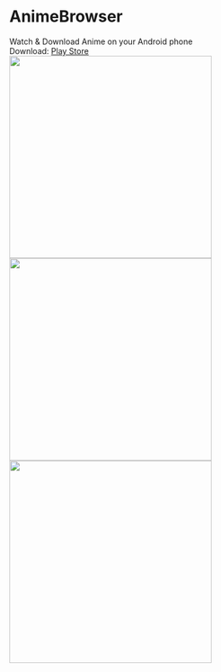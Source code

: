 # AnimeBrowser
Watch &amp; Download Anime on your Android phone <br>
Download: 
<a href="https://play.google.com/store/apps/details?id=com.journaldev.webviewwithbookmarks"> Play Store </a>
<br>
<img height="360" src="https://lh3.googleusercontent.com/nsJ4FoqCppgs0GAa3LkTeWmordKxrTHVQy_44VKCvcQmv9Dwdu5qV3sr_Uwkhc-HVcI=w1366-h635-rw">
<img height="360" src="https://lh3.googleusercontent.com/V14tc5o_QjqxczkRJkMDqt0Zq0_4d1xyZ1GilffCzTJj7O3ZvvonoTGlHtIAzDeDWwA=w1280-h694-rw">
<img height="360" src="https://lh3.googleusercontent.com/-D0VS0_CRRa33A2zG-poS141dD_pxdt56WPrGxRRvLke57Ksaxcu6XKKBPE-csZV0ok=w1280-h694-rw">
